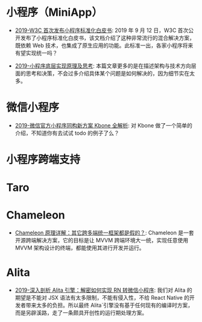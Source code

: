 # 小程序（MiniApp）

- [2019-W3C 首次发布小程序标准化白皮书](https://mp.weixin.qq.com/s/CUDhn9Q8u8AsyosqUCvI5Q): 2019 年 9 月 12 日，W3C 首次公开发布了小程序标准化白皮书，该文档介绍了这种非常流行的混合解决方案，既依赖 Web 技术，也集成了原生应用的功能。此标准一出，各家小程序将来有望实现统一吗？

- [2019-小程序底层实现原理及思考](https://mp.weixin.qq.com/s/T6Mcu24Cmih-E_VCUo3PEQ): 本篇文章更多的是在描述架构与技术方向层面的思考和决策，不会过多介绍具体某个问题是如何解决的，因为细节实在太多。

# 微信小程序

- [2019-微信官方小程序同构新方案 Kbone 全解析](https://mp.weixin.qq.com/s/47UmvrNVFdXWo6YpXE_G9A): 对 Kbone 做了一个简单的介绍，不知道你有去试试 todo 的例子了么？

# 小程序跨端支持

# Taro

# Chameleon

- [Chameleon 原理详解：其它跨多端统一框架都是假的？](https://mp.weixin.qq.com/s/F8ernZ57jseKNJgwGopNxg): Chameleon 是一套开源跨端解决方案，它的目标是让 MVVM 跨端环境大一统，实现任意使用 MVVM 架构设计的终端，都能使用其进行开发并运行。

# Alita

- [2019-深入剖析 Alita 引擎：解密如何实现 RN 转微信小程序](https://www.infoq.cn/article/eoGSdMk_VOjs2Rafjr37): 我们对 Alita 的期望是不能对 JSX 语法有太多限制，不能有侵入性，不给 React Native 的开发者带来太多的负担。所以最终 Alita`引擎没有基于任何现有的编译时方案，而是另辟溪路，走了一条颇具开创性的运行期处理方案。
